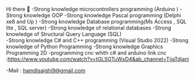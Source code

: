    Hi there 👋
-Strong knowledge  microcontrollers programming (Arduino )
-Strong knowledge OOP 
-Strong knowledge Pascal programming (Delphi xe8 and Up )
-Strong knowledge Database programming(Ms Access , SQL lite , SQL server)
-Strong knowledge of relational databases
-Strong knowledge of Structural Query Language (SQL)  
-Strong knowledge C# and C++ programming (Visual Studio 2022)
-Strong knowledge of Python Programming 
-Strong knowledge Graphics Programming 2D 
-programming cnc whith c# and arduino
  link cnc :https://www.youtube.com/watch?v=tGLSGTuWxD4&ab_channel=TijaTdjani

-Mail : hamdisaighi9@gmail.com
